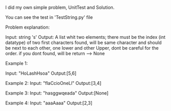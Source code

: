 I did my own simple problem, UnitTest and Solution.

You can see the test in 'TestString.py' file

Problem explanation:

Input: string 's'
Output: A list whit two elements; there must be the index (int datatype) of two first characters found, will be same character and should be next to each other, one lower and other Upper, dont be careful for the order. if you dont found, will be return --> None

Example 1:

Input: "HoLashHsoa"
Output:[5,6]

Example 2:
Input: "flaCcioOneLl"
Output:[3,4]


Example 3:
Input: "hasggwqeada"
Output:[None]


Example 4:
Input: "aaaAaaa"
Output:[2,3]

